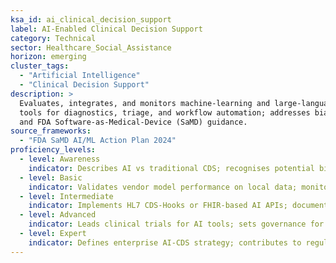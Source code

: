 ```yaml
---
ksa_id: ai_clinical_decision_support
label: AI-Enabled Clinical Decision Support
category: Technical
sector: Healthcare_Social_Assistance
horizon: emerging
cluster_tags:
  - "Artificial Intelligence"
  - "Clinical Decision Support"
description: >
  Evaluates, integrates, and monitors machine-learning and large-language-model
  tools for diagnostics, triage, and workflow automation; addresses bias, safety,
  and FDA Software-as-Medical-Device (SaMD) guidance.
source_frameworks:
  - "FDA SaMD AI/ML Action Plan 2024"
proficiency_levels:
  - level: Awareness
    indicator: Describes AI vs traditional CDS; recognises potential bias.
  - level: Basic
    indicator: Validates vendor model performance on local data; monitors drift.
  - level: Intermediate
    indicator: Implements HL7 CDS-Hooks or FHIR-based AI APIs; documents model facts labels.
  - level: Advanced
    indicator: Leads clinical trials for AI tools; sets governance for continuous learning.
  - level: Expert
    indicator: Defines enterprise AI-CDS strategy; contributes to regulatory frameworks.
---
```

